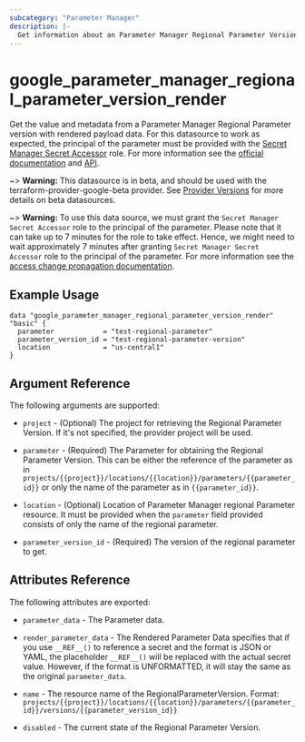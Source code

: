 ```yaml
---
subcategory: "Parameter Manager"
description: |-
  Get information about an Parameter Manager Regional Parameter Version with Rendered Payload Data.
---
```


# google_parameter_manager_regional_parameter_version_render

Get the value and metadata from a Parameter Manager Regional Parameter version with rendered payload data. For this datasource to work as expected, the principal of the parameter must be provided with the [Secret Manager Secret Accessor](https://cloud.google.com/secret-manager/docs/access-control#secretmanager.secretAccessor) role. For more information see the [official documentation](https://cloud.google.com/secret-manager/parameter-manager/docs/overview)  and [API](https://cloud.google.com/secret-manager/parameter-manager/docs/reference/rest/v1/projects.locations.parameters.versions/render).

~> **Warning:** This datasource is in beta, and should be used with the terraform-provider-google-beta provider.
See [Provider Versions](https://terraform.io/docs/providers/google/guides/provider_versions.html) for more details on beta datasources.

~> **Warning:** To use this data source, we must grant the `Secret Manager Secret Accessor` role to the principal of the parameter. Please note that it can take up to 7 minutes for the role to take effect. Hence, we might need to wait approximately 7 minutes after granting  `Secret Manager Secret Accessor` role to the principal of the parameter. For more information see the [access change propagation documentation](https://cloud.google.com/iam/docs/access-change-propagation).

## Example Usage

```hcl
data "google_parameter_manager_regional_parameter_version_render" "basic" {
  parameter            = "test-regional-parameter"
  parameter_version_id = "test-regional-parameter-version"
  location             = "us-central1"
}
```

## Argument Reference

The following arguments are supported:

* `project` - (Optional) The project for retrieving the Regional Parameter Version. If it's not
    specified, the provider project will be used.

* `parameter` - (Required) The Parameter for obtaining the Regional Parameter Version.
    This can be either the reference of the parameter as in `projects/{{project}}/locations/{{location}}/parameters/{{parameter_id}}` or only the name of the parameter as in `{{parameter_id}}`.

* `location` - (Optional) Location of Parameter Manager regional Parameter resource.
    It must be provided when the `parameter` field provided consists of only the name of the regional parameter.

* `parameter_version_id` - (Required) The version of the regional parameter to get.

## Attributes Reference

The following attributes are exported:

* `parameter_data` - The Parameter data.

* `render_parameter_data` - The Rendered Parameter Data specifies that if you use `__REF__()` to reference a secret and the format is JSON or YAML, the placeholder `__REF__()` will be replaced with the actual secret value. However, if the format is UNFORMATTED, it will stay the same as the original `parameter_data`.

* `name` - The resource name of the RegionalParameterVersion. Format:
  `projects/{{project}}/locations/{{location}}/parameters/{{parameter_id}}/versions/{{parameter_version_id}}`

* `disabled` -  The current state of the Regional Parameter Version. 
